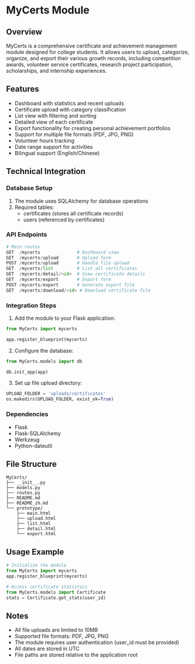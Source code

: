 # MyCerts Module

## Overview
MyCerts is a comprehensive certificate and achievement management module designed for college students. It allows users to upload, categorize, organize, and export their various growth records, including competition awards, volunteer service certificates, research project participation, scholarships, and internship experiences.

## Features
- Dashboard with statistics and recent uploads
- Certificate upload with category classification
- List view with filtering and sorting
- Detailed view of each certificate
- Export functionality for creating personal achievement portfolios
- Support for multiple file formats (PDF, JPG, PNG)
- Volunteer hours tracking
- Date range support for activities
- Bilingual support (English/Chinese)

## Technical Integration

### Database Setup
1. The module uses SQLAlchemy for database operations
2. Required tables:
   - certificates (stores all certificate records)
   - users (referenced by certificates)

### API Endpoints
```python
# Main routes
GET  /mycerts              # Dashboard view
GET  /mycerts/upload       # Upload form
POST /mycerts/upload       # Handle file upload
GET  /mycerts/list         # List all certificates
GET  /mycerts/detail/<id>  # View certificate details
GET  /mycerts/export       # Export form
POST /mycerts/export       # Generate export file
GET  /mycerts/download/<id> # Download certificate file
```

### Integration Steps
1. Add the module to your Flask application:
```python
from MyCerts import mycerts

app.register_blueprint(mycerts)
```

2. Configure the database:
```python
from MyCerts.models import db

db.init_app(app)
```

3. Set up file upload directory:
```python
UPLOAD_FOLDER = 'uploads/certificates'
os.makedirs(UPLOAD_FOLDER, exist_ok=True)
```

### Dependencies
- Flask
- Flask-SQLAlchemy
- Werkzeug
- Python-dateutil

## File Structure
```
MyCerts/
├── __init__.py
├── models.py
├── routes.py
├── README.md
├── README_zh.md
└── prototype/
    ├── main.html
    ├── upload.html
    ├── list.html
    ├── detail.html
    └── export.html
```

## Usage Example
```python
# Initialize the module
from MyCerts import mycerts
app.register_blueprint(mycerts)

# Access certificate statistics
from MyCerts.models import Certificate
stats = Certificate.get_stats(user_id)
```

## Notes
- All file uploads are limited to 10MB
- Supported file formats: PDF, JPG, PNG
- The module requires user authentication (user_id must be provided)
- All dates are stored in UTC
- File paths are stored relative to the application root 